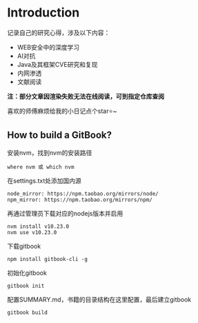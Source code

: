 # Introduction

记录自己的研究心得，涉及以下内容：

- WEB安全中的深度学习
- AI对抗
- Java及其框架CVE研究和复现
- 内网渗透
- 文献阅读

**注：部分文章因渲染失败无法在线阅读，可到指定仓库查阅**

喜欢的师傅麻烦给我的小日记点个star⭐~

## How to build a GitBook?

安装nvm，找到nvm的安装路径

```
where nvm 或 which nvm
```

在settings.txt处添加国内源

```
node_mirror: https://npm.taobao.org/mirrors/node/
npm_mirror: https://npm.taobao.org/mirrors/npm/
```

再通过管理员下载对应的nodejs版本并启用

```
nvm install v10.23.0
nvm use v10.23.0
```

下载gitbook

```
npm install gitbook-cli -g
```

初始化gitbook

```
gitbook init
```

配置SUMMARY.md，书籍的目录结构在这里配置，最后建立gitbook

```
gitbook build
```

